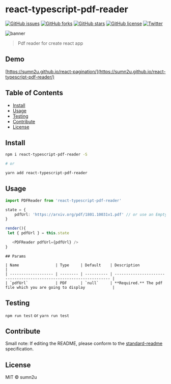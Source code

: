 # react-typescript-pdf-reader

[![GitHub issues](https://img.shields.io/github/issues/sumn2u/react-typescript-pdf-reader.svg)](https://github.com/sumn2u/react-typescript-pdf-reader/issues) [![GitHub forks](https://img.shields.io/github/forks/sumn2u/react-typescript-pdf-reader.svg)](https://github.com/sumn2u/react-typescript-pdf-reader/network) [![GitHub stars](https://img.shields.io/github/stars/sumn2u/react-typescript-pdf-reader.svg)](https://github.com/sumn2u/react-typescript-pdf-reader/stargazers) [![GitHub license](https://img.shields.io/github/license/sumn2u/react-typescript-pdf-reader.svg)](https://github.com/sumn2u/react-typescript-pdf-reader/blob/master/LICENSE) [![Twitter](https://img.shields.io/twitter/url/https/github.com/sumn2u/react-typescript-pdf-reader.svg?style=social)](https://twitter.com/intent/tweet?text=Wow:&url=https%3A%2F%2Fgithub.com%2Fsumn2u%2Freact-typescript-pdf-reader)

![banner](assests/sample_reader.png)

> Pdf reader for create react app



## Demo

[https://sumn2u.github.io/react-pagination/](https://sumn2u.github.io/react-typescript-pdf-reader/)

## Table of Contents

- [Install](#install)
- [Usage](#usage)
- [Testing](#testing)
- [Contribute](#contribute)
- [License](#license)


## Install

```sh
npm i react-typescript-pdf-reader -S

# or

yarn add react-typescript-pdf-reader

```

## Usage

```ts
import PDFReader from 'react-typescript-pdf-reader'

state = {
    pdfUrl: 'https://arxiv.org/pdf/1801.10031v1.pdf' // or use an EmptyState
}

render(){
 let { pdfUrl } = this.state

   <PDFReader pdfUrl={pdfUrl} />
}


```
```
## Params

| Name                | Type     | Default    | Description                                                          |
| ------------------- | -------- | ---------- | -------------------------------------------------------------------- |
| `pdfUrl`            | PDF      | `null`     | **Required.** The pdf file which you are going to display            |

```

## Testing

`npm run test` or `yarn run test`

## Contribute



Small note: If editing the README, please conform to the [standard-readme](https://github.com/RichardLitt/standard-readme) specification.

## License

MIT © sumn2u


